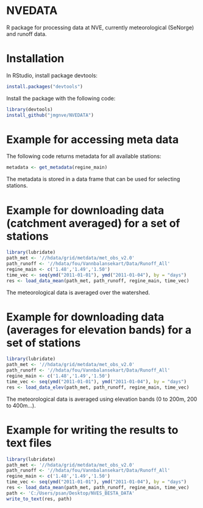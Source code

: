 # NVEDATA

R package for processing data at NVE, currently meteorological (SeNorge) and runoff data.

# Installation

In RStudio, install package devtools:

```R
install.packages("devtools")
```

Install the package with the following code:

```R
library(devtools)
install_github("jmgnve/NVEDATA")
```

# Example for accessing meta data

The following code returns metadata for all available stations:

```R
metadata <- get_metadata(regine_main)
```

The metadata is stored in a data frame that can be used for selecting stations.

# Example for downloading data (catchment averaged) for a set of stations

```R
library(lubridate)
path_met <- '//hdata/grid/metdata/met_obs_v2.0'
path_runoff <- '//hdata/fou/Vannbalansekart/Data/Runoff_All'
regine_main <- c('1.48','1.49','1.50')
time_vec <- seq(ymd("2011-01-01"), ymd("2011-01-04"), by = "days")
res <- load_data_mean(path_met, path_runoff, regine_main, time_vec)
```
The meteorological data is averaged over the watershed.

# Example for downloading data (averages for elevation bands) for a set of stations

```R
library(lubridate)
path_met <- '//hdata/grid/metdata/met_obs_v2.0'
path_runoff <- '//hdata/fou/Vannbalansekart/Data/Runoff_All'
regine_main <- c('1.48','1.49','1.50')
time_vec <- seq(ymd("2011-01-01"), ymd("2011-01-04"), by = "days")
res <- load_data_elev(path_met, path_runoff, regine_main, time_vec)
```
The meteorological data is averaged using elevation bands (0 to 200m, 200 to 400m...).

# Example for writing the results to text files

```R
library(lubridate)
path_met <- '//hdata/grid/metdata/met_obs_v2.0'
path_runoff <- '//hdata/fou/Vannbalansekart/Data/Runoff_All'
regine_main <- c('1.48','1.49','1.50')
time_vec <- seq(ymd("2011-01-01"), ymd("2011-01-04"), by = "days")
res <- load_data_mean(path_met, path_runoff, regine_main, time_vec)
path <- 'C:/Users/psan/Desktop/NVES_BESTA_DATA'
write_to_text(res, path)
```



